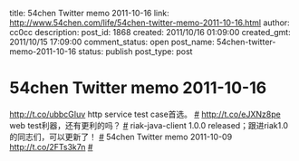 title: 54chen Twitter memo 2011-10-16 
link: http://www.54chen.com/life/54chen-twitter-memo-2011-10-16.html
author: cc0cc
description: 
post_id: 1868
created: 2011/10/16 01:09:00
created_gmt: 2011/10/15 17:09:00
comment_status: open
post_name: 54chen-twitter-memo-2011-10-16
status: publish
post_type: post

# 54chen Twitter memo 2011-10-16 

<http://t.co/ubbcGIuv> http service test case首选。 [#](http://twitter.com/54chen/statuses/124111980297596928) <http://t.co/eJXNz8pe> web test利器，还有更利的吗？ [#](http://twitter.com/54chen/statuses/124105952273235968) riak-java-client 1.0.0 released；跟进riak1.0的同志们，可以更新了！ [#](http://twitter.com/54chen/statuses/124034768999432192) 54chen Twitter memo 2011-10-09 <http://t.co/2FTs3k7n> [#](http://twitter.com/54chen/statuses/122856471498203136)